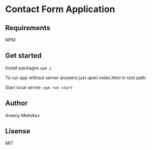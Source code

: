 # Contact Form Application

## Requirements

NPM

## Get started

Install packages
`npm i`

To run app without server answers just open index.html in root path.

Start local server:
`npm run start`

## Author

Arseny Melnikov

## Lisense

MIT
